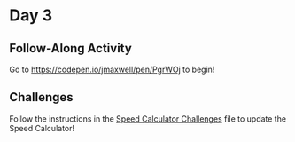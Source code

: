 # Day 3
## Follow-Along Activity
Go to https://codepen.io/jmaxwell/pen/PgrWOj to begin!

## Challenges
Follow the instructions in the [Speed Calculator Challenges](SpeedCalculatorChallenges.md) file to update the Speed Calculator!